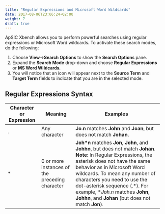 ```yaml
---
title: "Regular Expressions and Microsoft Word Wildcards"
date: 2017-08-06T23:06:24+02:00
weight: 7
draft: true
---
```


ApSIC Xbench allows you to perform powerful searches using regular expressions or Microsoft Word wildcards. To activate these search modes, do the following:

1. Choose **View**->**Search Options** to show the **Search Options** pane.
2. Expand the **Search Mode** drop-down and choose **Regular
Expressions** or **MS Word Wildcards**.
3. You will notice that an icon will appear next to the **Source Term** and
**Target Term** fields to indicate that you are in the selected mode.

## Regular Expressions Syntax

Character or Expression | Meaning | Examples
------------------------|---------|---------
. |  Any character |  **Jo.n** matches **John** and **Joan**, but does not match **Johan**.
* | 0 or more instances of the preceding character | **Joh*n** matches **Jon**, **John**, and **Johhn**, but does not match **Johan**. **Note**: In Regular Expressions, the asterisk does not have the same behavior as in Microsoft Word wildcards. To mean any number of characters you need to use the dot-asterisk sequence (.*). For example, **Joh.*n** matches **John**, **Johhn**, and **Johan** (but does not match **Jon**). 
